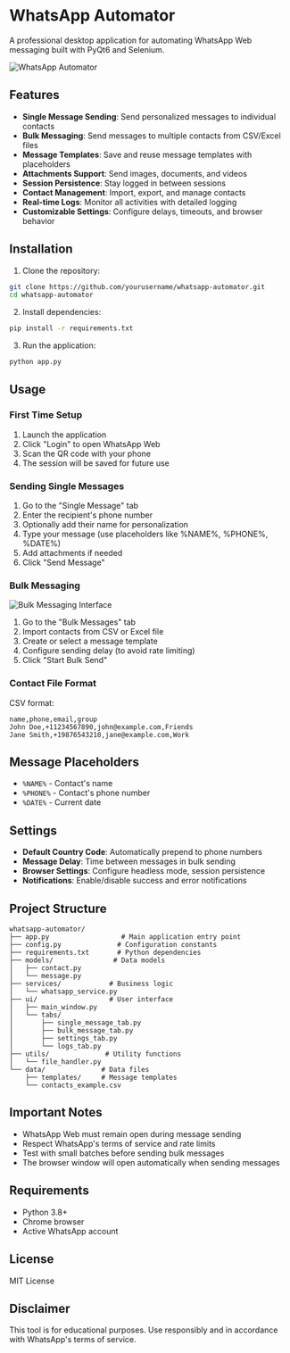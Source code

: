 # WhatsApp Automator

A professional desktop application for automating WhatsApp Web messaging built with PyQt6 and Selenium.

![WhatsApp Automator](data/assests/mainwindow.png)

## Features

- **Single Message Sending**: Send personalized messages to individual contacts
- **Bulk Messaging**: Send messages to multiple contacts from CSV/Excel files
- **Message Templates**: Save and reuse message templates with placeholders
- **Attachments Support**: Send images, documents, and videos
- **Session Persistence**: Stay logged in between sessions
- **Contact Management**: Import, export, and manage contacts
- **Real-time Logs**: Monitor all activities with detailed logging
- **Customizable Settings**: Configure delays, timeouts, and browser behavior

## Installation

1. Clone the repository:
```bash
git clone https://github.com/yourusername/whatsapp-automator.git
cd whatsapp-automator
```

2. Install dependencies:
```bash
pip install -r requirements.txt
```

3. Run the application:
```bash
python app.py
```

## Usage

### First Time Setup

1. Launch the application
2. Click "Login" to open WhatsApp Web
3. Scan the QR code with your phone
4. The session will be saved for future use

### Sending Single Messages

1. Go to the "Single Message" tab
2. Enter the recipient's phone number
3. Optionally add their name for personalization
4. Type your message (use placeholders like %NAME%, %PHONE%, %DATE%)
5. Add attachments if needed
6. Click "Send Message"

### Bulk Messaging

![Bulk Messaging Interface](data/assests/bulkmessaging.png)

1. Go to the "Bulk Messages" tab
2. Import contacts from CSV or Excel file
3. Create or select a message template
4. Configure sending delay (to avoid rate limiting)
5. Click "Start Bulk Send"

### Contact File Format

CSV format:
```csv
name,phone,email,group
John Doe,+11234567890,john@example.com,Friends
Jane Smith,+19876543210,jane@example.com,Work
```

## Message Placeholders

- `%NAME%` - Contact's name
- `%PHONE%` - Contact's phone number
- `%DATE%` - Current date

## Settings

- **Default Country Code**: Automatically prepend to phone numbers
- **Message Delay**: Time between messages in bulk sending
- **Browser Settings**: Configure headless mode, session persistence
- **Notifications**: Enable/disable success and error notifications

## Project Structure

```
whatsapp-automator/
├── app.py                  # Main application entry point
├── config.py              # Configuration constants
├── requirements.txt       # Python dependencies
├── models/               # Data models
│   ├── contact.py
│   └── message.py
├── services/            # Business logic
│   └── whatsapp_service.py
├── ui/                  # User interface
│   ├── main_window.py
│   └── tabs/
│       ├── single_message_tab.py
│       ├── bulk_message_tab.py
│       ├── settings_tab.py
│       └── logs_tab.py
├── utils/              # Utility functions
│   └── file_handler.py
└── data/              # Data files
    ├── templates/     # Message templates
    └── contacts_example.csv
```

## Important Notes

- WhatsApp Web must remain open during message sending
- Respect WhatsApp's terms of service and rate limits
- Test with small batches before sending bulk messages
- The browser window will open automatically when sending messages

## Requirements

- Python 3.8+
- Chrome browser
- Active WhatsApp account

## License

MIT License

## Disclaimer

This tool is for educational purposes. Use responsibly and in accordance with WhatsApp's terms of service.
